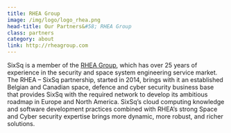 ```yaml
---
title: RHEA Group
image: /img/logo/logo_rhea.png
head-title: Our Partners&#58; RHEA Group
class: partners
category: about
link: http://rheagroup.com
---
```


SixSq is a member of the [RHEA Group](https://www.rheagroup.com), which has over 25 years of experience in the security and space system engineering service market. The RHEA – SixSq partnership, started in 2014, brings with it an established Belgian and Canadian space, defence and cyber security business base that provides SixSq with the required network to develop its ambitious roadmap in Europe and North America. SixSq’s cloud computing knowledge and software development practices combined with RHEA’s strong Space and Cyber security expertise brings more dynamic, more robust, and richer solutions.

